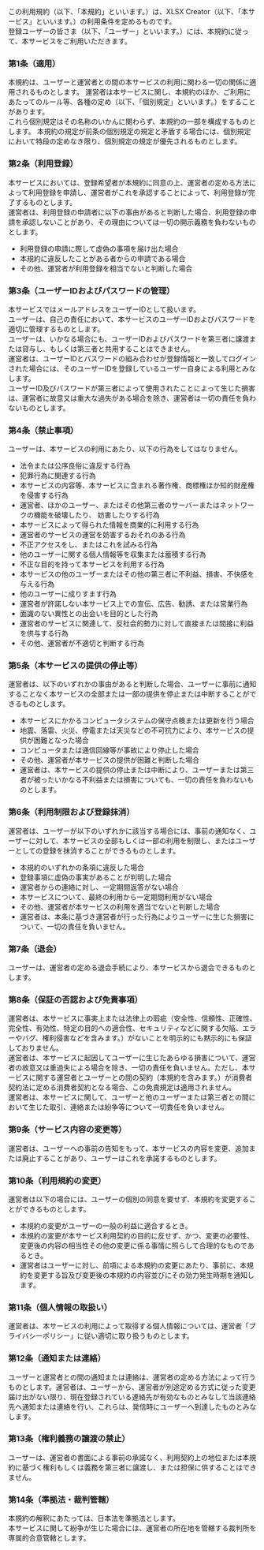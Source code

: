 この利用規約（以下、「本規約」といいます。）は、XLSX Creator（以下、「本サービス」といいます。）の利用条件を定めるものです。  
登録ユーザーの皆さま（以下、「ユーザー」といいます。）には、本規約に従って、本サービスをご利用いただきます。

### 第1条（適用）
本規約は、ユーザーと運営者との間の本サービスの利用に関わる一切の関係に適用されるものとします。
運営者は本サービスに関し、本規約のほか、ご利用にあたってのルール等、各種の定め（以下、「個別規定」といいます。）をすることがあります。  
これら個別規定はその名称のいかんに関わらず、本規約の一部を構成するものとします。
本規約の規定が前条の個別規定の規定と矛盾する場合には、個別規定において特段の定めなき限り、個別規定の規定が優先されるものとします。

### 第2条（利用登録）
本サービスにおいては、登録希望者が本規約に同意の上、運営者の定める方法によって利用登録を申請し、運営者がこれを承認することによって、利用登録が完了するものとします。  
運営者は、利用登録の申請者に以下の事由があると判断した場合、利用登録の申請を承認しないことがあり、その理由については一切の開示義務を負わないものとします。
- 利用登録の申請に際して虚偽の事項を届け出た場合
- 本規約に違反したことがある者からの申請である場合
- その他、運営者が利用登録を相当でないと判断した場合

### 第3条（ユーザーIDおよびパスワードの管理）
本サービスではメールアドレスをユーザーIDとして扱います。  
ユーザーは、自己の責任において、本サービスのユーザーIDおよびパスワードを適切に管理するものとします。  
ユーザーは、いかなる場合にも、ユーザーIDおよびパスワードを第三者に譲渡または貸与し、もしくは第三者と共用することはできません。  
運営者は、ユーザーIDとパスワードの組み合わせが登録情報と一致してログインされた場合には、そのユーザーIDを登録しているユーザー自身による利用とみなします。  
ユーザーID及びパスワードが第三者によって使用されたことによって生じた損害は、運営者に故意又は重大な過失がある場合を除き、運営者は一切の責任を負わないものとします。

### 第4条（禁止事項）
ユーザーは、本サービスの利用にあたり、以下の行為をしてはなりません。

- 法令または公序良俗に違反する行為
- 犯罪行為に関連する行為
- 本サービスの内容等、本サービスに含まれる著作権、商標権ほか知的財産権を侵害する行為
- 運営者、ほかのユーザー、またはその他第三者のサーバーまたはネットワークの機能を破壊したり、 妨害したりする行為
- 本サービスによって得られた情報を商業的に利用する行為
- 運営者のサービスの運営を妨害するおそれのある行為
- 不正アクセスをし、またはこれを試みる行為
- 他のユーザーに関する個人情報等を収集または蓄積する行為
- 不正な目的を持って本サービスを利用する行為
- 本サービスの他のユーザーまたはその他の第三者に不利益、損害、不快感を与える行為
- 他のユーザーに成りすます行為
- 運営者が許諾しない本サービス上での宣伝、広告、勧誘、または営業行為
- 面識のない異性との出会いを目的とした行為
- 運営者のサービスに関連して、反社会的勢力に対して直接または間接に利益を供与する行為
- その他、運営者が不適切と判断する行為

### 第5条（本サービスの提供の停止等）
運営者は、以下のいずれかの事由があると判断した場合、ユーザーに事前に通知することなく本サービスの全部または一部の提供を停止または中断することができるものとします。
- 本サービスにかかるコンピュータシステムの保守点検または更新を行う場合
- 地震、落雷、火災、停電または天災などの不可抗力により、本サービスの提供が困難となった場合
- コンピュータまたは通信回線等が事故により停止した場合
- その他、運営者が本サービスの提供が困難と判断した場合
- 運営者は、本サービスの提供の停止または中断により、ユーザーまたは第三者が被ったいかなる不利益または損害についても、一切の責任を負わないものとします。

### 第6条（利用制限および登録抹消）
運営者は、ユーザーが以下のいずれかに該当する場合には、事前の通知なく、ユーザーに対して、本サービスの全部もしくは一部の利用を制限し、またはユーザーとしての登録を抹消することができるものとします。
- 本規約のいずれかの条項に違反した場合
- 登録事項に虚偽の事実があることが判明した場合
- 運営者からの連絡に対し、一定期間返答がない場合
- 本サービスについて、最終の利用から一定期間利用がない場合
- その他、運営者が本サービスの利用を適当でないと判断した場合
- 運営者は、本条に基づき運営者が行った行為によりユーザーに生じた損害について、一切の責任を負いません。

### 第7条（退会）
ユーザーは、運営者の定める退会手続により、本サービスから退会できるものとします。

### 第8条（保証の否認および免責事項）
運営者は、本サービスに事実上または法律上の瑕疵（安全性、信頼性、正確性、完全性、有効性、特定の目的への適合性、セキュリティなどに関する欠陥、エラーやバグ、権利侵害などを含みます。）がないことを明示的にも黙示的にも保証しておりません。  
運営者は、本サービスに起因してユーザーに生じたあらゆる損害について、運営者の故意又は重過失による場合を除き、一切の責任を負いません。ただし、本サービスに関する運営者とユーザーとの間の契約（本規約を含みます。）が消費者契約法に定める消費者契約となる場合、この免責規定は適用されません。  
運営者は、本サービスに関して、ユーザーと他のユーザーまたは第三者との間において生じた取引、連絡または紛争等について一切責任を負いません。

### 第9条（サービス内容の変更等）
運営者は、ユーザーへの事前の告知をもって、本サービスの内容を変更、追加または廃止することがあり、ユーザーはこれを承諾するものとします。

### 第10条（利用規約の変更）
運営者は以下の場合には、ユーザーの個別の同意を要せず、本規約を変更することができるものとします。  
- 本規約の変更がユーザーの一般の利益に適合するとき。
- 本規約の変更が本サービス利用契約の目的に反せず、かつ、変更の必要性、変更後の内容の相当性その他の変更に係る事情に照らして合理的なものであるとき。
- 運営者はユーザーに対し、前項による本規約の変更にあたり、事前に、本規約を変更する旨及び変更後の本規約の内容並びにその効力発生時期を通知します。

### 第11条（個人情報の取扱い）
運営者は、本サービスの利用によって取得する個人情報については、運営者「プライバシーポリシー」に従い適切に取り扱うものとします。

### 第12条（通知または連絡）
ユーザーと運営者との間の通知または連絡は、運営者の定める方法によって行うものとします。運営者は、ユーザーから、運営者が別途定める方式に従った変更届け出がない限り、現在登録されている連絡先が有効なものとみなして当該連絡先へ通知または連絡を行い、これらは、発信時にユーザーへ到達したものとみなします。

### 第13条（権利義務の譲渡の禁止）
ユーザーは、運営者の書面による事前の承諾なく、利用契約上の地位または本規約に基づく権利もしくは義務を第三者に譲渡し、または担保に供することはできません。

### 第14条（準拠法・裁判管轄）
本規約の解釈にあたっては、日本法を準拠法とします。  
本サービスに関して紛争が生じた場合には、運営者の所在地を管轄する裁判所を専属的合意管轄とします。